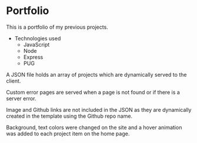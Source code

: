 # Portfolio

This is a portfolio of my previous projects.

* Technologies used 
  * JavaScript
  * Node
  * Express
  * PUG

A JSON file holds an array of projects which are dynamically served to the client.

Custom error pages are served when a page is not found or if there is a server error.

Image and Github links are not included in the JSON as they are dynamically created in the template using the Github repo name.

Background, text colors were changed on the site and a hover animation was added to each project item on the home page.